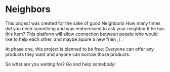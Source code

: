 # Neighbors

This project was created for the sake of good Neighbors!
How many times did you need something and was emberessed to ask your neighbor it he has this item?
This platform will allow connection between people who would like to help each other, and maybe aquire a new frien ;) .

At phase one, this project is planned to be free:
Everyone can offer any products they want and anyone can borrow those products.

So what are you waiting for?
Go and help somebody!
